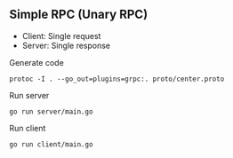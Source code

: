 ## Simple RPC (Unary RPC)

- Client: Single request
- Server: Single response 

Generate code

    protoc -I . --go_out=plugins=grpc:. proto/center.proto
    
Run server

    go run server/main.go

Run client    
    
    go run client/main.go